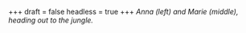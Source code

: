 
+++
draft = false
headless = true
+++
_Anna (left) and Marie (middle), heading out to the jungle._
